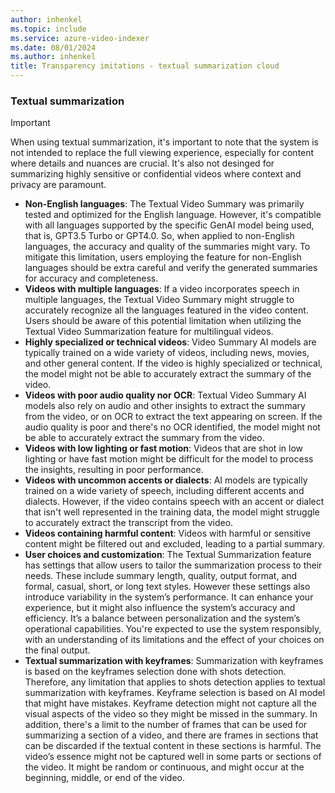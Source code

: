 ```yaml
---
author: inhenkel
ms.topic: include 
ms.service: azure-video-indexer
ms.date: 08/01/2024
ms.author: inhenkel
title: Transparency imitations - textual summarization cloud
---
```


### Textual summarization

> [!IMPORTANT]
> When using textual summarization, it's important to note that the system is not intended to replace the full viewing experience, especially for content where details and nuances are crucial. It's also not desinged for summarizing highly sensitive or confidential videos where context and privacy are paramount.

- **Non-English languages**: The Textual Video Summary was primarily tested and optimized for the English language. However, it's compatible with all languages supported by the specific GenAI model being used, that is, GPT3.5 Turbo or GPT4.0. So, when applied to non-English languages, the accuracy and quality of the summaries might vary. To mitigate this limitation, users employing the feature for non-English languages should be extra careful and verify the generated summaries for accuracy and completeness.  
- **Videos with multiple languages**: If a video incorporates speech in multiple languages, the Textual Video Summary might struggle to accurately recognize all the languages featured in the video content. Users should be aware of this potential limitation when utilizing the Textual Video Summarization feature for multilingual videos. 
- **Highly specialized or technical videos**: Video Summary AI models are typically trained on a wide variety of videos, including news, movies, and other general content. If the video is highly specialized or technical, the model might not be able to accurately extract the summary of the video.
- **Videos with poor audio quality nor OCR**: Textual Video Summary AI models also rely on audio and other insights to extract the summary from the video, or on OCR to extract the text appearing on screen. If the audio quality is poor and there's no OCR identified, the model might not be able to accurately extract the summary from the video.   
- **Videos with low lighting or fast motion**: Videos that are shot in low lighting or have fast motion might be difficult for the model to process the insights, resulting in poor performance.   
- **Videos with uncommon accents or dialects**: AI models are typically trained on a wide variety of speech, including different accents and dialects. However, if the video contains speech with an accent or dialect that isn't well represented in the training data, the model might struggle to accurately extract the transcript from the video.  
- **Videos containing harmful content**: Videos with harmful or sensitive content might be filtered out and excluded, leading to a partial summary.
- **User choices and customization**: The Textual Summarization feature has settings that allow users to tailor the summarization process to their needs. These include summary length, quality, output format, and formal, casual, short, or long text styles. However these settings also introduce variability in the system’s performance. It can enhance your experience, but it might also influence the system’s accuracy and efficiency. It’s a balance between personalization and the system’s operational capabilities. You're expected to use the system responsibly, with an understanding of its limitations and the effect of your choices on the final output.
- **Textual summarization with keyframes**: Summarization with keyframes is based on the keyframes selection done with shots detection. Therefore, any limitation that applies to shots detection applies to textual summarization with keyframes. Keyframe selection is based on AI model that might have mistakes. Keyframe detection might not capture all the visual aspects of the video so they might be missed in the summary. In addition, there's a limit to the number of frames that can be used for summarizing a section of a video, and there are frames in sections that can be discarded if the textual content in these sections is harmful. The video’s essence might not be captured well in some parts or sections of the video. It might be random or continuous, and might occur at the beginning, middle, or end of the video.
